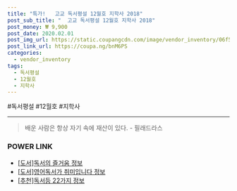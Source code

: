 ```yaml
--- 
title: "특가!   고교 독서평설 12월호 지학사 2018" 
post_sub_title: "  고교 독서평설 12월호 지학사 2018" 
post_money: ₩ 9,900 
post_date: 2020.02.01 
post_img_url: https://static.coupangcdn.com/image/vendor_inventory/06f5/c73fd94a4ae7fd60a21fe53c9b9c7df15837d4c5f4685fd2d2a712ec0154.jpg 
post_link_url: https://coupa.ng/bnM6PS 
categories: 
  - vendor_inventory 
tags: 
  - 독서평설 
  - 12월호 
  - 지학사 
--- 
```

  #독서평설 #12월호 #지학사 
<hr> 

> 배운 사람은 항상 자기 속에 재산이 있다. - 필래드라스 


### POWER LINK

* <a href="https://blog.naver.com/sakai111/221773786689" target="_blank">[도서]독서의 즐거움 정보</a>
* <a href="https://blog.naver.com/fasyy4321/221764894062" target="_blank">[도서]영어독서가 취미입니다 정보</a>
* <a href="https://blog.naver.com/fasyy4321/221790861003" target="_blank">[추천]독서등 22가지 정보</a>

